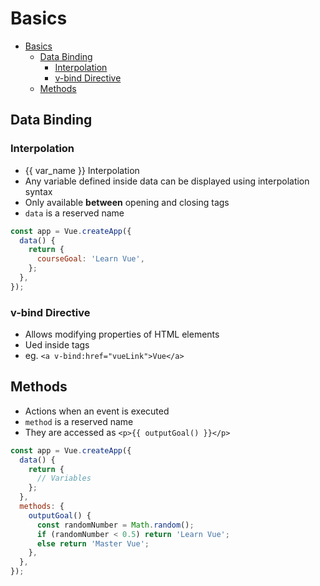# Basics

- [Basics](#basics)
  - [Data Binding](#data-binding)
    - [Interpolation](#interpolation)
    - [v-bind Directive](#v-bind-directive)
  - [Methods](#methods)

## Data Binding

### Interpolation

- {{ var_name }} Interpolation
- Any variable defined inside data can be displayed using interpolation syntax
- Only available **between** opening and closing tags
- `data` is a reserved name

```js
const app = Vue.createApp({
  data() {
    return {
      courseGoal: 'Learn Vue',
    };
  },
});
```

### v-bind Directive

- Allows modifying properties of HTML elements
- Ued inside tags
- eg. `<a v-bind:href="vueLink">Vue</a>`

## Methods

- Actions when an event is executed
- `method` is a reserved name
- They are accessed as `<p>{{ outputGoal() }}</p>`

```js
const app = Vue.createApp({
  data() {
    return {
      // Variables
    };
  },
  methods: {
    outputGoal() {
      const randomNumber = Math.random();
      if (randomNumber < 0.5) return 'Learn Vue';
      else return 'Master Vue';
    },
  },
});

```

